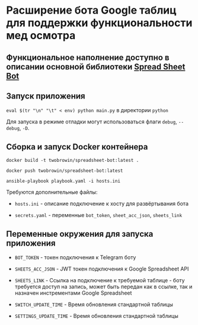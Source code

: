 # Расширение бота Google таблиц для поддержки функциональности мед осмотра

## Функциональное наполнение доступно в описании основной библиотеки [Spread Sheet Bot](https://github.com/twobrowin-study/spreadsheetbot-lib)

## Запуск приложения

`eval $(tr "\n" "\t" < env) python main.py` в директории `python`

Для запуска в режиме отладки могут использоваться флаги `debug`, `--debug`, `-D`.

## Сборка и запуск Docker контейнера

`docker build -t twobrowin/spreadsheet-bot:latest .`

`docker push twobrowin/spreadsheet-bot:latest`

`ansible-playbook playbook.yaml -i hosts.ini`

Требуются дополнительные файлы:

* `hosts.ini` - описание подключение к хосту для развёртывания бота

* `secrets.yaml` - переменные `bot_token`, `sheet_acc_json`, `sheets_link`

## Переменные окружения для запуска приложения

* `BOT_TOKEN` - токен подключения к Telegram боту

* `SHEETS_ACC_JSON` - JWT токен подключения к Google Spreadsheet API

* `SHEETS_LINK` - Ссылка на подключение к требуемой таблице - боту требуется доступ на запись, может быть передан как в ссылке, так и назначен инстрементами Google Spreadsheet

* `SWITCH_UPDATE_TIME` - Время обновления стандартной таблицы 

* `SETTINGS_UPDATE_TIME` - Время обновления стандартной таблицы 